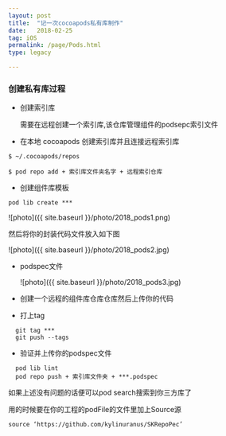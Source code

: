 ```yaml
---
layout: post
title:  "记一次cocoapods私有库制作"
date:   2018-02-25
tag: iOS
permalink: /page/Pods.html
type: legacy

---
```


### 创建私有库过程

- 创建索引库
  
  需要在远程创建一个索引库,该仓库管理组件的podsepc索引文件  

- 在本地 cocoapods 创建索引库并且连接远程索引库
   
```
$ ~/.cocoapods/repos
```

```
$ pod repo add + 索引库文件夹名字 + 远程索引仓库 
```

- 创建组件库模板
 
```
pod lib create ***
```

  ![photo]({{ site.baseurl }}/photo/2018_pods1.png)

然后将你的封装代码文件放入如下图

  ![photo]({{ site.baseurl }}/photo/2018_pods2.jpg)


- podspec文件

  ![photo]({{ site.baseurl }}/photo/2018_pods3.jpg)


- 创建一个远程的组件库仓库仓库然后上传你的代码

- 打上tag

```
  git tag ***
  git push --tags
```

- 验证并上传你的podspec文件

```
  pod lib lint 
  pod repo push + 索引库文件夹 + ***.podspec
```

如果上述没有问题的话便可以pod search搜索到你三方库了

用的时候要在你的工程的podFile的文件里加上Source源

```
source ‘https://github.com/kylinuranus/SKRepoPec’
```




